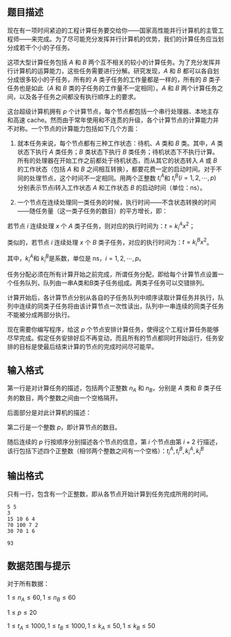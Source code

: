 ## 题目描述

现在有一项时间紧迫的工程计算任务要交给你——国家高性能并行计算机的主管工程师——来完成。为了尽可能充分发挥并行计算机的优势，我们的计算任务应当划分成若干个小的子任务。

这项大型计算任务包括 $A$ 和 $B$ 两个互不相关的较小的计算任务。为了充分发挥并行计算机的运算能力，这些任务需要进行分解。研究发现，$A$ 和 $B$ 都可以各自划分成很多较小的子任务，所有的 $A$ 类子任务的工作量都是一样的，所有的 $B$ 类子任务也是如此（$A$ 和 $B$ 类的子任务的工作量不一定相同）。$A$ 和 $B$ 两个计算任务之间，以及各子任务之间都没有执行顺序上的要求。

这台超级计算机拥有 $p$ 个计算节点，每个节点都包括一个串行处理器、本地主存和高速 cache。然而由于常年使用和不连贯的升级，各个计算节点的计算能力并不对称。一个节点的计算能力包括如下几个方面：

1. 就本任务来说，每个节点都有三种工作状态：待机、$A$ 类和 $B$ 类。其中，$A$ 类状态下执行 $A$ 类任务；$B$ 类状态下执行 $B$ 类任务；待机状态下不执行计算。所有的处理器在开始工作之前都处于待机状态，而从其它的状态转入 $A$ 或 $B$ 的工作状态（包括 $A$ 和 $B$ 之间相互转换），都要花费一定的启动时间。对于不同的处理节点，这个时间不一定相同。用两个正整数 $t_i^A$ ​和 $t_i^B(i=1,2,\cdots ,p)$ 分别表示节点i转入工作状态 $A$ 和工作状态 $B$ 的启动时间（单位：ns）。

2. 一个节点在连续处理同一类任务的时候，执行时间——不含状态转换的时间——随任务量（这一类子任务的数目）的平方增长，即：

若节点 $i$ 连续处理 $x$ 个 $A$ 类子任务，则对应的执行时间为：$t=k_i^Ax^2$；  
类似的，若节点 $i$ 连续处理 $x$ 个 $B$ 类子任务，对应的执行时间为：$t=k_i^Bx^2$。

其中，$k_i^A$ ​和 $k_i^B$ ​是系数，单位是 ns，$i=1,2,\cdots ,p$。

任务分配必须在所有计算开始之前完成，所谓任务分配，即给每个计算节点设置一个任务队列，队列由一串A类和B类子任务组成。两类子任务可以交错排列。

计算开始后，各计算节点分别从各自的子任务队列中顺序读取计算任务并执行，队列中连续的同类子任务将由该计算节点一次性读出，队列中一串连续的同类子任务不能被分成两部分执行。

现在需要你编写程序，给这 $p$ 个节点安排计算任务，使得这个工程计算任务能够尽早完成。假定任务安排好后不再变动，而且所有的节点都同时开始运行，任务安排的目标是使最后结束计算的节点的完成时间尽可能早。

## 输入格式

第一行是对计算任务的描述，包括两个正整数 $n_A$ 和 $n_B$，分别是 $A$ 类和 $B$ 类子任务的数目，两个整数之间由一个空格隔开。

后面部分是对此计算机的描述：

第二行是一个整数 $p$，即计算节点的数目。

随后连续的 $p$ 行按顺序分别描述各个节点的信息，第 $i$ 个节点由第 $i+2$ 行描述，该行包括下述四个正整数（相邻两个整数之间有一个空格）：$t_i^A,t_i^B,k_i^A,k_i^B$

## 输出格式

只有一行，包含有一个正整数，即从各节点开始计算到任务完成所用的时间。

```input1
5 5
3
15 10 6 4
70 100 7 2
30 70 1 6
```

```output1
93
```

## 数据范围与提示

对于所有数据：  
$1≤n_A​≤60,1≤n_B​≤60$  
$1≤p≤20$  
$1≤t_A≤1000,1≤t_B≤1000,1≤k_A≤50,1≤k_B≤50$


